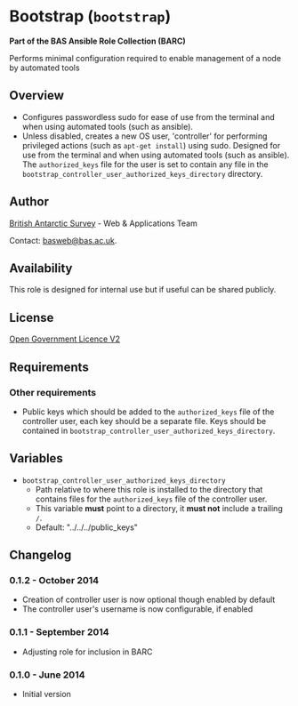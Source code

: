 # Bootstrap (`bootstrap`)

**Part of the BAS Ansible Role Collection (BARC)**

Performs minimal configuration required to enable management of a node by automated tools

## Overview

* Configures passwordless sudo for ease of use from the terminal and when using automated tools (such as ansible).
* Unless disabled, creates a new OS user, 'controller' for performing privileged actions (such as `apt-get install`) using sudo. Designed for use from the terminal and when using automated tools (such as ansible). The `authorized_keys` file for the user is set to contain any file in the `bootstrap_controller_user_authorized_keys_directory` directory.

## Author

[British Antarctic Survey](http://www.antarctica.ac.uk) - Web & Applications Team

Contact: [basweb@bas.ac.uk](mailto:basweb@bas.ac.uk).

## Availability

This role is designed for internal use but if useful can be shared publicly.

## License

[Open Government Licence V2](https://www.nationalarchives.gov.uk/doc/open-government-licence/version/2/)

## Requirements

### Other requirements

* Public keys which should be added to the `authorized_keys` file of the controller user, each key should be a separate file. Keys should be contained in  `bootstrap_controller_user_authorized_keys_directory`.

## Variables

* `bootstrap_controller_user_authorized_keys_directory`
	* Path relative to where this role is installed to the directory that contains files for the `authorized_keys` file of the controller user.
	* This variable **must** point to a directory, it **must not** include a trailing `/`.
	* Default: "../../../public_keys"

## Changelog

### 0.1.2 - October 2014

* Creation of controller user is now optional though enabled by default
* The controller user's username is now configurable, if enabled

### 0.1.1 - September 2014

* Adjusting role for inclusion in BARC

### 0.1.0 - June 2014

* Initial version
